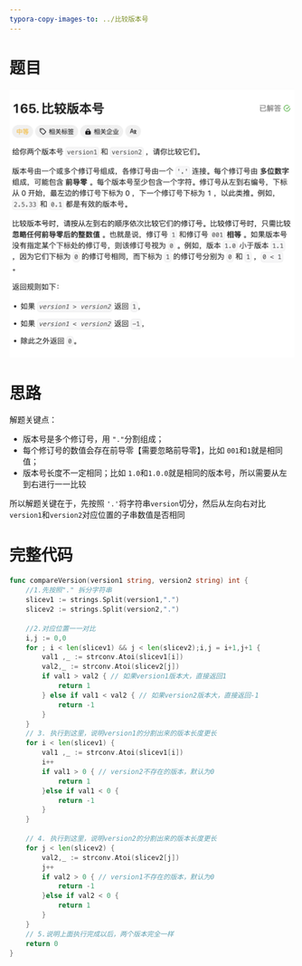 ```yaml
---
typora-copy-images-to: ../比较版本号
---
```


# 题目

![](./image-20231117164001276.png)

# 思路

解题关键点：

- 版本号是多个修订号，用 `"."`分割组成；
- 每个修订号的数值会存在前导零【需要忽略前导零】，比如 `001`和`1`就是相同值；
- 版本号长度不一定相同；比如 `1.0`和`1.0.0`就是相同的版本号，所以需要从左到右进行一一比较

所以解题关键在于，先按照 `'.'`将字符串`version`切分，然后从左向右对比 `version1`和`version2`对应位置的子串数值是否相同

# 完整代码

```go
func compareVersion(version1 string, version2 string) int {
    //1.先按照"." 拆分字符串
    slicev1 := strings.Split(version1,".")
    slicev2 := strings.Split(version2,".")

    //2.对应位置一一对比
    i,j := 0,0 
    for ; i < len(slicev1) && j < len(slicev2);i,j = i+1,j+1 {
        val1 ,_ := strconv.Atoi(slicev1[i])
        val2,_ := strconv.Atoi(slicev2[j])
        if val1 > val2 { // 如果version1版本大，直接返回1
            return 1
        } else if val1 < val2 { // 如果version2版本大，直接返回-1
            return -1
        }
    }
  	// 3. 执行到这里，说明version1的分割出来的版本长度更长
    for i < len(slicev1) {
        val1 ,_ := strconv.Atoi(slicev1[i])
        i++
        if val1 > 0 { // version2不存在的版本，默认为0
            return 1
        }else if val1 < 0 {
            return -1
        }
    }
		
  	// 4. 执行到这里，说明version2的分割出来的版本长度更长
    for j < len(slicev2) {
        val2,_ := strconv.Atoi(slicev2[j])
        j++
        if val2 > 0 { // version1不存在的版本，默认为0
            return -1
        }else if val2 < 0 {
            return 1
        }
    }
  	// 5.说明上面执行完成以后，两个版本完全一样
    return 0
}
```

